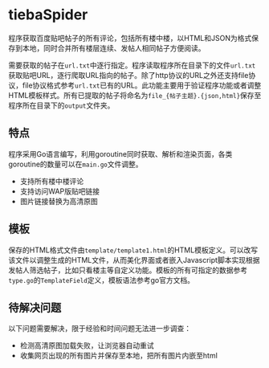 # tiebaSpider

程序获取百度贴吧帖子的所有评论，包括所有楼中楼，以HTML和JSON为格式保存到本地，同时合并所有楼层连续、发帖人相同帖子方便阅读。

需要获取的帖子在`url.txt`中逐行指定。程序读取程序所在目录下的文件`url.txt`获取贴吧URL，逐行爬取URL指向的帖子。除了http协议的URL之外还支持file协议，file协议格式参考`url.txt`已有的URL。此功能主要用于验证程序功能或者调整HTML模板样式。所有已提取的帖子将命名为`file_{帖子主题}.{json,html}`保存至程序所在目录下的`output`文件夹。

## 特点

程序采用Go语言编写，利用goroutine同时获取、解析和渲染页面，各类goroutine的数量可以在`main.go`文件调整。

- 支持所有楼中楼评论
- 支持访问WAP版贴吧链接
- 图片链接替换为高清原图

## 模板

保存的HTML格式文件由`template/template1.html`的HTML模板定义。可以改写该文件以调整生成的HTML文件，从而美化界面或者嵌入Javascript脚本实现根据发帖人筛选帖子，比如只看楼主等自定义功能。模板的所有可指定的数据参考`type.go`的`TemplateField`定义，模板语法参考go官方文档。

## 待解决问题

以下问题需要解决，限于经验和时间问题无法进一步调查：

- 检测高清原图加载失败，让浏览器自动重试
- 收集网页出现的所有图片并保存至本地，把所有图片内嵌至html

<!-- ## 后续工作

筛选水贴，包括：

- 相似、重复内容的帖子
- 信息量低的帖子(例如: "太棒了", "1000楼", "[滑稽]", "人工置顶大法好", "　ۣۣۖۖۖิۖิิ ۣۣۖۖ ۖ ۣۣۖۖิ ۖิิۣۣۖۖۖิۖิิ ۣۣۖۖ ۖ ۣۣۖۖ ۖ ۣۣۖۖิ ۖิิۣۣۖۖิ ۖิิۣۣۖۖۖิۖิิ ۣۣۖۖ ۖ ۣۣิۣۣۣۖۖۖิۖิิ ۣۣۖۖ")
- 一并下载帖子内的所有图片，重写所有图片URL地址指向为本地文件相对地址 -->
